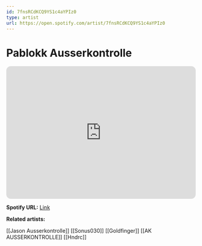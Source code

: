 ```yaml
---
id: 7fnsRCdKCQ9YS1c4aYPIz0
type: artist
url: https://open.spotify.com/artist/7fnsRCdKCQ9YS1c4aYPIz0
---
```

# Pablokk Ausserkontrolle

<iframe style="border-radius:12px" src="https://open.spotify.com/embed/artist/7fnsRCdKCQ9YS1c4aYPIz0" width="100%" height="352" frameBorder="0" allowfullscreen="" allow="autoplay; clipboard-write; encrypted-media; fullscreen; picture-in-picture" loading="lazy"></iframe>

**Spotify URL:** [Link](https://open.spotify.com/artist/7fnsRCdKCQ9YS1c4aYPIz0)

**Related artists:**

[[Jason Ausserkontrolle]]
[[Sonus030]]
[[Goldfinger]]
[[AK AUSSERKONTROLLE]]
[[Hndrc]]
